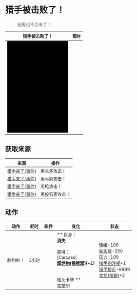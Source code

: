 # 猎手被击败了！  
> 祂再也不会来了！  
  
  猎手被击败了！  |   图片   
 ----  |  ----:   
   |  <img decoding="async" src="Sprite/Darkness.png" href="a.md" style="max-width:300px;max-height:300px;">   
  
## 获取来源  
来源  |  操作  
----  |  ----  
[猎手来了(事件)](Event_HunterFight.md)  |  用长矛攻击！  
[猎手来了(事件)](Event_HunterFight.md)  |  用弓箭攻击！  
[猎手来了(事件)](Event_HunterFight.md)  |  用枪攻击！  
[猎手来了(事件)](Event_HunterFight.md)  |  用投石索攻击！  
## 动作  
动作  |  耗时  |  条件  |  变化  |  状态  
----  |  ----  |  ----  |  ----  |  ----  
胜利啦！<br>  |  1小时  |    |  ** 自身：**<br>消失<br><br>** 获得： **<br>** [Carcass] **<br>  [腐烂物(猕猴窝)](RottenRemains.md)(+1)<br><br><br>** 相关卡牌 **<br>[鬼掌印](W_HunterMark.md)  |  [情绪](Morale.md)+100<br>[失实症](Derealization.md)-250<br>[压力](Stress.md)-100<br>[猎手的注视](HunterInsight.md)+1<br>[猎手接近](HuntersProximity.md)-9999<br>[灵视(技能)](Skill_Insight.md)+2  


<script>document.title="猎手被击败了！ - 卡牌生存百科 Card Survival Wiki";</script>